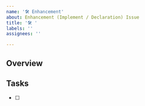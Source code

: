```yaml
---
name: '🛠 Enhancement'
about: Enhancement (Implement / Declaration) Issue
title: '🛠 '
labels: ''
assignees: ''

---
```


## Overview



## Tasks

- [ ] 
